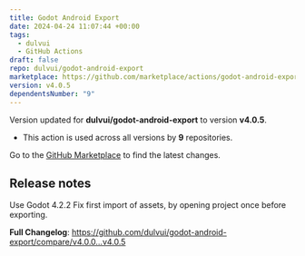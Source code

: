 ```yaml
---
title: Godot Android Export
date: 2024-04-24 11:07:44 +00:00
tags:
  - dulvui
  - GitHub Actions
draft: false
repo: dulvui/godot-android-export
marketplace: https://github.com/marketplace/actions/godot-android-export
version: v4.0.5
dependentsNumber: "9"
---
```



Version updated for **dulvui/godot-android-export** to version **v4.0.5**.
- This action is used across all versions by **9** repositories.

Go to the [GitHub Marketplace](https://github.com/marketplace/actions/godot-android-export) to find the latest changes.

## Release notes

Use Godot 4.2.2
Fix first import of assets, by opening project once before exporting.

**Full Changelog**: https://github.com/dulvui/godot-android-export/compare/v4.0.0...v4.0.5
